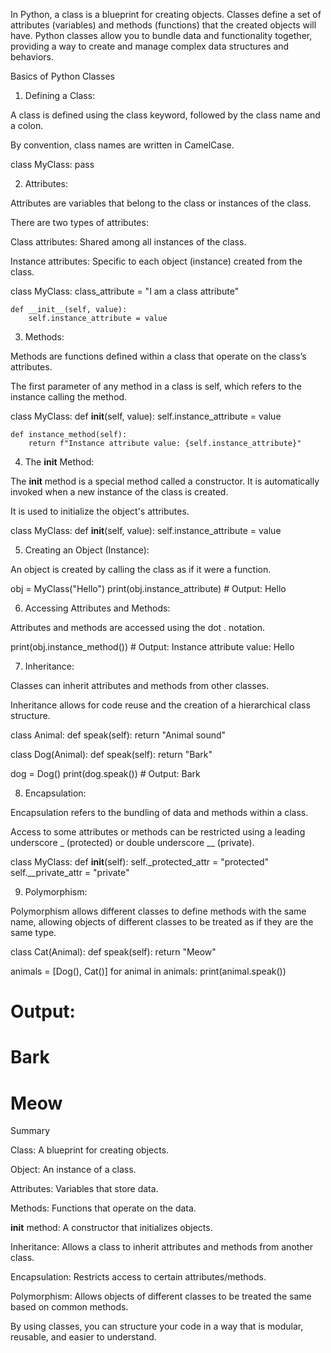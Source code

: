 In Python, a class is a blueprint for creating objects. Classes define a set of attributes (variables) and methods (functions) that the created objects will have. Python classes allow you to bundle data and functionality together, providing a way to create and manage complex data structures and behaviors.

Basics of Python Classes

1. Defining a Class:

A class is defined using the class keyword, followed by the class name and a colon.

By convention, class names are written in CamelCase.


class MyClass:
    pass


2. Attributes:

Attributes are variables that belong to the class or instances of the class.

There are two types of attributes:

Class attributes: Shared among all instances of the class.

Instance attributes: Specific to each object (instance) created from the class.



class MyClass:
    class_attribute = "I am a class attribute"

    def __init__(self, value):
        self.instance_attribute = value


3. Methods:

Methods are functions defined within a class that operate on the class’s attributes.

The first parameter of any method in a class is self, which refers to the instance calling the method.


class MyClass:
    def __init__(self, value):
        self.instance_attribute = value

    def instance_method(self):
        return f"Instance attribute value: {self.instance_attribute}"


4. The __init__ Method:

The __init__ method is a special method called a constructor. It is automatically invoked when a new instance of the class is created.

It is used to initialize the object's attributes.


class MyClass:
    def __init__(self, value):
        self.instance_attribute = value


5. Creating an Object (Instance):

An object is created by calling the class as if it were a function.


obj = MyClass("Hello")
print(obj.instance_attribute)  # Output: Hello


6. Accessing Attributes and Methods:

Attributes and methods are accessed using the dot . notation.


print(obj.instance_method())  # Output: Instance attribute value: Hello


7. Inheritance:

Classes can inherit attributes and methods from other classes.

Inheritance allows for code reuse and the creation of a hierarchical class structure.


class Animal:
    def speak(self):
        return "Animal sound"

class Dog(Animal):
    def speak(self):
        return "Bark"

dog = Dog()
print(dog.speak())  # Output: Bark


8. Encapsulation:

Encapsulation refers to the bundling of data and methods within a class.

Access to some attributes or methods can be restricted using a leading underscore _ (protected) or double underscore __ (private).


class MyClass:
    def __init__(self):
        self._protected_attr = "protected"
        self.__private_attr = "private"


9. Polymorphism:

Polymorphism allows different classes to define methods with the same name, allowing objects of different classes to be treated as if they are the same type.


class Cat(Animal):
    def speak(self):
        return "Meow"

animals = [Dog(), Cat()]
for animal in animals:
    print(animal.speak())
# Output:
# Bark
# Meow



Summary

Class: A blueprint for creating objects.

Object: An instance of a class.

Attributes: Variables that store data.

Methods: Functions that operate on the data.

__init__ method: A constructor that initializes objects.

Inheritance: Allows a class to inherit attributes and methods from another class.

Encapsulation: Restricts access to certain attributes/methods.

Polymorphism: Allows objects of different classes to be treated the same based on common methods.


By using classes, you can structure your code in a way that is modular, reusable, and easier to understand.


